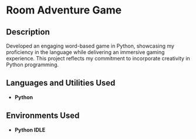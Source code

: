 <h1>Room Adventure Game</h1>


<h2>Description</h2>
Developed an engaging word-based game in Python, showcasing my proficiency in the language while delivering an immersive gaming experience. This project reflects my commitment to incorporate creativity in Python programming.


<br />


<h2>Languages and Utilities Used</h2>

- <b>Python</b>


<h2>Environments Used </h2>

- <b>Python IDLE</b> 


<!--
 ```diff
- text in red
+ text in green
! text in orange
# text in gray
@@ text in purple (and bold)@@
```
--!>
